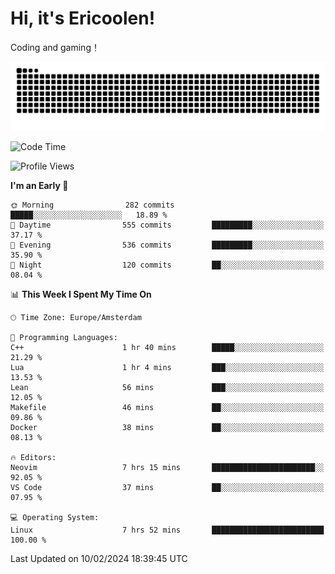 # Hi, it's Ericoolen!
Coding and gaming！

<picture>
  <source media="(prefers-color-scheme: dark)" srcset="https://raw.githubusercontent.com/Eric-Song-Nop/Eric-Song-Nop/output/github-contribution-grid-snake-dark.svg">
  <source media="(prefers-color-scheme: light)" srcset="https://raw.githubusercontent.com/Eric-Song-Nop/Eric-Song-Nop/output/github-contribution-grid-snake.svg">
  <img alt="github contribution grid snake animation" src="https://raw.githubusercontent.com/Eric-Song-Nop/Eric-Song-Nop/output/github-contribution-grid-snake.svg">
</picture>

<!--START_SECTION:waka-->
![Code Time](http://img.shields.io/badge/Code%20Time-1%2C175%20hrs%2011%20mins-blue)

![Profile Views](http://img.shields.io/badge/Profile%20Views-9-blue)

**I'm an Early 🐤** 

```text
🌞 Morning                282 commits         █████░░░░░░░░░░░░░░░░░░░░   18.89 % 
🌆 Daytime                555 commits         █████████░░░░░░░░░░░░░░░░   37.17 % 
🌃 Evening                536 commits         █████████░░░░░░░░░░░░░░░░   35.90 % 
🌙 Night                  120 commits         ██░░░░░░░░░░░░░░░░░░░░░░░   08.04 % 
```


📊 **This Week I Spent My Time On** 

```text
🕑︎ Time Zone: Europe/Amsterdam

💬 Programming Languages: 
C++                      1 hr 40 mins        █████░░░░░░░░░░░░░░░░░░░░   21.29 % 
Lua                      1 hr 4 mins         ███░░░░░░░░░░░░░░░░░░░░░░   13.53 % 
Lean                     56 mins             ███░░░░░░░░░░░░░░░░░░░░░░   12.05 % 
Makefile                 46 mins             ██░░░░░░░░░░░░░░░░░░░░░░░   09.86 % 
Docker                   38 mins             ██░░░░░░░░░░░░░░░░░░░░░░░   08.13 % 

🔥 Editors: 
Neovim                   7 hrs 15 mins       ███████████████████████░░   92.05 % 
VS Code                  37 mins             ██░░░░░░░░░░░░░░░░░░░░░░░   07.95 % 

💻 Operating System: 
Linux                    7 hrs 52 mins       █████████████████████████   100.00 % 
```


 Last Updated on 10/02/2024 18:39:45 UTC
<!--END_SECTION:waka-->
